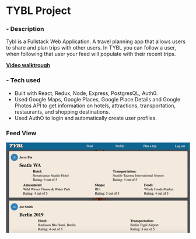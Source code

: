 <h1>TYBL Project</h1>

<h3>- Description</h3>
<p>Tybl is a Fullstack Web Application. A travel planning app that allows users to share and plan trips with other users. In TYBL you can follow a user, when following that user your feed will populate with their recent trips.</p>

<a href="https://www.youtube.com/watch?v=1pkumOKu8VY&t=4s">**Video walktrough**</a>

<h3>- Tech used</h3>
<ul>
    <li>Built with React, Redux, Node, Express, PostgresQL, Auth0.</li>
    <li>Used Google Maps, Google Places, Google Place Details and Google Photos API to get information on hotels, attractions, transportation, restaurants, and shopping destinations.</li>
    <li>Used AuthO to login and automatically create user profiles.</li>
</ul>

<h3>Feed View</h3>

<img src="./readmeImages/feedImg.png">